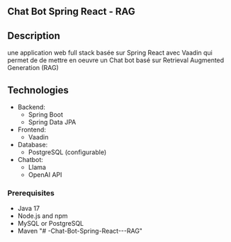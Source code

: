## Chat Bot Spring React - RAG
## Description
une application web full stack basée sur Spring React avec Vaadin qui permet de de mettre en oeuvre un Chat bot basé sur Retrieval Augmented Generation (RAG)
## Technologies

- Backend:
  - Spring Boot
  - Spring Data JPA
- Frontend:
  - Vaadin
- Database:
  - PostgreSQL (configurable)
- Chatbot:
  - Llama
  - OpenAI API
### Prerequisites

- Java 17
- Node.js and npm
- MySQL or PostgreSQL
- Maven
"# -Chat-Bot-Spring-React---RAG" 
